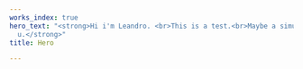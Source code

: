 ```yaml
---
works_index: true
hero_text: "<strong>Hi i'm Leandro. <br>This is a test.<br>Maybe a simulation.<br>See
  u.</strong>"
title: Hero

---
```

<Hero :text="$page.frontmatter.hero_text" />
<WorksList />